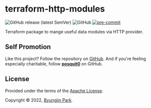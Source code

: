 # terraform-http-modules

![GitHub release (latest SemVer)](https://img.shields.io/github/v/release/tedilabs/terraform-http-modules?color=blue&sort=semver&style=flat-square)
![GitHub](https://img.shields.io/github/license/tedilabs/terraform-http-modules?color=blue&style=flat-square)
[![pre-commit](https://img.shields.io/badge/pre--commit-enabled-brightgreen?logo=pre-commit&logoColor=white&style=flat-square)](https://github.com/pre-commit/pre-commit)

Terraform package to mange useful data modules via HTTP provider.


## Self Promotion

Like this project? Follow the repository on [GitHub](https://github.com/tedilabs/terraform-http-modules). And if you're feeling especially charitable, follow **[posquit0](https://github.com/posquit0)** on GitHub.


## License

Provided under the terms of the [Apache License](LICENSE).

Copyright © 2022, [Byungjin Park](https://www.posquit0.com).
